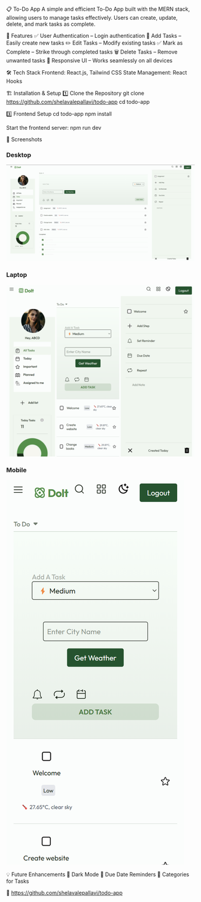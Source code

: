 📋 To-Do App
A simple and efficient To-Do App built with the MERN stack, allowing users to manage tasks effectively. Users can create, update, delete, and mark tasks as complete.



🚀 Features
✅ User Authentication – Login authentication
📝 Add Tasks – Easily create new tasks
✏️ Edit Tasks – Modify existing tasks
✅ Mark as Complete – Strike through completed tasks
🗑️ Delete Tasks – Remove unwanted tasks
🎨 Responsive UI – Works seamlessly on all devices

🛠️ Tech Stack
Frontend: React.js, Tailwind CSS
State Management: React Hooks

🏗️ Installation & Setup
1️⃣ Clone the Repository
git clone https://github.com/shelavalepallavi/todo-app
cd todo-app

3️⃣ Frontend Setup
cd todo-app
npm install

Start the frontend server:
npm run dev


📸 Screenshots

### Desktop
![Desktop Page](public/screenshots/desktop.png)

### Laptop
![Laptop Task](public/screenshots/laptop.png)

### Mobile
![Mobile Task](public/screenshots/mobile.png)


💡 Future Enhancements
🌙 Dark Mode
📆 Due Date Reminders
📂 Categories for Tasks

🔗 https://github.com/shelavalepallavi/todo-app

